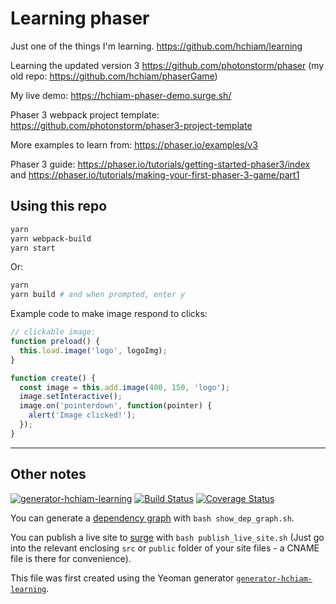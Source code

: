 # Learning phaser

Just one of the things I'm learning. <https://github.com/hchiam/learning>

Learning the updated version 3 <https://github.com/photonstorm/phaser> (my old repo: <https://github.com/hchiam/phaserGame>)

My live demo: <https://hchiam-phaser-demo.surge.sh/>

Phaser 3 webpack project template: <https://github.com/photonstorm/phaser3-project-template>

More examples to learn from: <https://phaser.io/examples/v3>

Phaser 3 guide: <https://phaser.io/tutorials/getting-started-phaser3/index> and <https://phaser.io/tutorials/making-your-first-phaser-3-game/part1>

## Using this repo

```bash
yarn
yarn webpack-build
yarn start
```

Or:

```bash
yarn
yarn build # and when prompted, enter y
```

Example code to make image respond to clicks:

```js
// clickable image:
function preload() {
  this.load.image('logo', logoImg);
}

function create() {
  const image = this.add.image(400, 150, 'logo');
  image.setInteractive();
  image.on('pointerdown', function(pointer) {
    alert('Image clicked!');
  });
}
```

---

## Other notes

[![generator-hchiam-learning](https://img.shields.io/badge/built%20with-generator--hchiam--learning-brightgreen.svg)](https://github.com/hchiam/generator-hchiam-learning) [![Build Status](https://travis-ci.org/hchiam/learning-phaser.svg?branch=master)](https://travis-ci.org/hchiam/learning-phaser) [![Coverage Status](https://coveralls.io/repos/github/hchiam/learning-phaser/badge.svg?branch=master)](https://coveralls.io/github/hchiam/learning-phaser?branch=master)

You can generate a [dependency graph](https://github.com/hchiam/learning-dependency-cruiser) with `bash show_dep_graph.sh`.

You can publish a live site to [surge](https://github.com/hchiam/learning-surge) with `bash publish_live_site.sh` (Just go into the relevant enclosing `src` or `public` folder of your site files - a CNAME file is there for convenience).

This file was first created using the Yeoman generator [`generator-hchiam-learning`](https://www.npmjs.com/package/generator-hchiam-learning).
